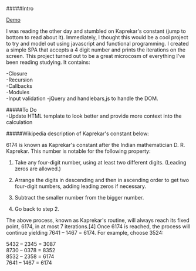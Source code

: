 
#####Intro

[Demo](http://htmlpreview.github.io/?https://github.com/vcipriani/ForFun/blob/master/kaprekarsConstant/index.html)

I was reading the other day and stumbled on Kaprekar's constant (jump to bottom to read about it).  Immediately, I thought this would be a cool project to try and model out using javascript and functional programming. I created a simple SPA that accepts a 4 digit number and prints the iterations on the screen.  This project turned out to be a great microcosm of everything I've been reading studying.  It contains:

-Closure  
-Recursion  
-Callbacks  
-Modules   
-Input validation
-jQuery and handlebars,js to handle the DOM.  

#####To Do  
-Update HTML template to look better and provide more context into the calculation

#####Wikipedia description of Kaprekar's constant below:

6174 is known as Kaprekar's constant after the Indian mathematician D. R. Kaprekar. This number is notable for the following property:

1. Take any four-digit number, using at least two different digits. (Leading zeros are allowed.)  

2. Arrange the digits in descending and then in ascending order to get two four-digit numbers, adding leading zeros if necessary.  

3. Subtract the smaller number from the bigger number.  

4. Go back to step 2.  

The above process, known as Kaprekar's routine, will always reach its fixed point, 6174, in at most 7 iterations.[4] Once 6174 is reached, the process will continue yielding 7641 – 1467 = 6174. For example, choose 3524:

5432 – 2345 = 3087  
8730 – 0378 = 8352  
8532 – 2358 = 6174  
7641 – 1467 = 6174  